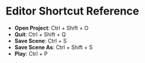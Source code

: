 # Editor Shortcut Reference

- **Open Project**: Ctrl + Shift + O
- **Quit**: Ctrl + Shift + Q
- **Save Scene**: Ctrl + S
- **Save Scene As**: Ctrl + Shift + S
- **Play**: Ctrl + P
